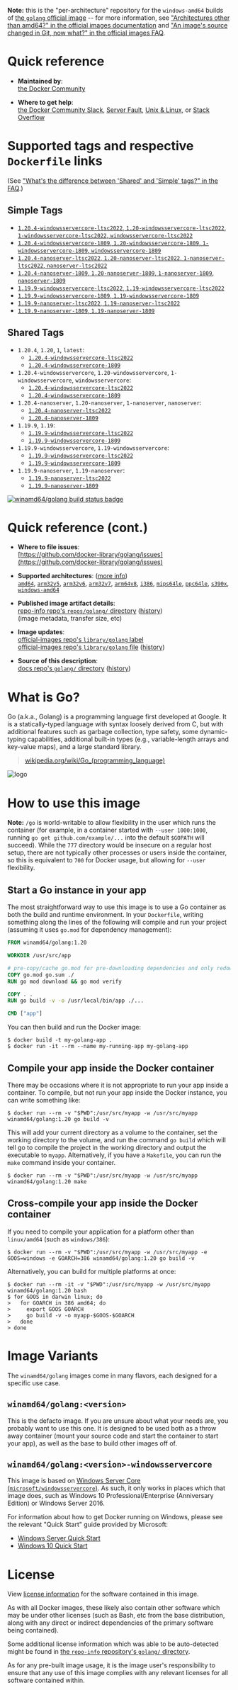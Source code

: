 <!--

********************************************************************************

WARNING:

    DO NOT EDIT "golang/README.md"

    IT IS AUTO-GENERATED

    (from the other files in "golang/" combined with a set of templates)

********************************************************************************

-->

**Note:** this is the "per-architecture" repository for the `windows-amd64` builds of [the `golang` official image](https://hub.docker.com/_/golang) -- for more information, see ["Architectures other than amd64?" in the official images documentation](https://github.com/docker-library/official-images#architectures-other-than-amd64) and ["An image's source changed in Git, now what?" in the official images FAQ](https://github.com/docker-library/faq#an-images-source-changed-in-git-now-what).

# Quick reference

-	**Maintained by**:  
	[the Docker Community](https://github.com/docker-library/golang)

-	**Where to get help**:  
	[the Docker Community Slack](https://dockr.ly/comm-slack), [Server Fault](https://serverfault.com/help/on-topic), [Unix & Linux](https://unix.stackexchange.com/help/on-topic), or [Stack Overflow](https://stackoverflow.com/help/on-topic)

# Supported tags and respective `Dockerfile` links

(See ["What's the difference between 'Shared' and 'Simple' tags?" in the FAQ](https://github.com/docker-library/faq#whats-the-difference-between-shared-and-simple-tags).)

## Simple Tags

-	[`1.20.4-windowsservercore-ltsc2022`, `1.20-windowsservercore-ltsc2022`, `1-windowsservercore-ltsc2022`, `windowsservercore-ltsc2022`](https://github.com/docker-library/golang/blob/5c6fa89055275c8f182ce96af9f5cde8399bdf76/1.20/windows/windowsservercore-ltsc2022/Dockerfile)
-	[`1.20.4-windowsservercore-1809`, `1.20-windowsservercore-1809`, `1-windowsservercore-1809`, `windowsservercore-1809`](https://github.com/docker-library/golang/blob/5c6fa89055275c8f182ce96af9f5cde8399bdf76/1.20/windows/windowsservercore-1809/Dockerfile)
-	[`1.20.4-nanoserver-ltsc2022`, `1.20-nanoserver-ltsc2022`, `1-nanoserver-ltsc2022`, `nanoserver-ltsc2022`](https://github.com/docker-library/golang/blob/5c6fa89055275c8f182ce96af9f5cde8399bdf76/1.20/windows/nanoserver-ltsc2022/Dockerfile)
-	[`1.20.4-nanoserver-1809`, `1.20-nanoserver-1809`, `1-nanoserver-1809`, `nanoserver-1809`](https://github.com/docker-library/golang/blob/5c6fa89055275c8f182ce96af9f5cde8399bdf76/1.20/windows/nanoserver-1809/Dockerfile)
-	[`1.19.9-windowsservercore-ltsc2022`, `1.19-windowsservercore-ltsc2022`](https://github.com/docker-library/golang/blob/94d54011065e97aa42d411b71dde8b2764fc0ac7/1.19/windows/windowsservercore-ltsc2022/Dockerfile)
-	[`1.19.9-windowsservercore-1809`, `1.19-windowsservercore-1809`](https://github.com/docker-library/golang/blob/94d54011065e97aa42d411b71dde8b2764fc0ac7/1.19/windows/windowsservercore-1809/Dockerfile)
-	[`1.19.9-nanoserver-ltsc2022`, `1.19-nanoserver-ltsc2022`](https://github.com/docker-library/golang/blob/94d54011065e97aa42d411b71dde8b2764fc0ac7/1.19/windows/nanoserver-ltsc2022/Dockerfile)
-	[`1.19.9-nanoserver-1809`, `1.19-nanoserver-1809`](https://github.com/docker-library/golang/blob/94d54011065e97aa42d411b71dde8b2764fc0ac7/1.19/windows/nanoserver-1809/Dockerfile)

## Shared Tags

-	`1.20.4`, `1.20`, `1`, `latest`:
	-	[`1.20.4-windowsservercore-ltsc2022`](https://github.com/docker-library/golang/blob/5c6fa89055275c8f182ce96af9f5cde8399bdf76/1.20/windows/windowsservercore-ltsc2022/Dockerfile)
	-	[`1.20.4-windowsservercore-1809`](https://github.com/docker-library/golang/blob/5c6fa89055275c8f182ce96af9f5cde8399bdf76/1.20/windows/windowsservercore-1809/Dockerfile)
-	`1.20.4-windowsservercore`, `1.20-windowsservercore`, `1-windowsservercore`, `windowsservercore`:
	-	[`1.20.4-windowsservercore-ltsc2022`](https://github.com/docker-library/golang/blob/5c6fa89055275c8f182ce96af9f5cde8399bdf76/1.20/windows/windowsservercore-ltsc2022/Dockerfile)
	-	[`1.20.4-windowsservercore-1809`](https://github.com/docker-library/golang/blob/5c6fa89055275c8f182ce96af9f5cde8399bdf76/1.20/windows/windowsservercore-1809/Dockerfile)
-	`1.20.4-nanoserver`, `1.20-nanoserver`, `1-nanoserver`, `nanoserver`:
	-	[`1.20.4-nanoserver-ltsc2022`](https://github.com/docker-library/golang/blob/5c6fa89055275c8f182ce96af9f5cde8399bdf76/1.20/windows/nanoserver-ltsc2022/Dockerfile)
	-	[`1.20.4-nanoserver-1809`](https://github.com/docker-library/golang/blob/5c6fa89055275c8f182ce96af9f5cde8399bdf76/1.20/windows/nanoserver-1809/Dockerfile)
-	`1.19.9`, `1.19`:
	-	[`1.19.9-windowsservercore-ltsc2022`](https://github.com/docker-library/golang/blob/94d54011065e97aa42d411b71dde8b2764fc0ac7/1.19/windows/windowsservercore-ltsc2022/Dockerfile)
	-	[`1.19.9-windowsservercore-1809`](https://github.com/docker-library/golang/blob/94d54011065e97aa42d411b71dde8b2764fc0ac7/1.19/windows/windowsservercore-1809/Dockerfile)
-	`1.19.9-windowsservercore`, `1.19-windowsservercore`:
	-	[`1.19.9-windowsservercore-ltsc2022`](https://github.com/docker-library/golang/blob/94d54011065e97aa42d411b71dde8b2764fc0ac7/1.19/windows/windowsservercore-ltsc2022/Dockerfile)
	-	[`1.19.9-windowsservercore-1809`](https://github.com/docker-library/golang/blob/94d54011065e97aa42d411b71dde8b2764fc0ac7/1.19/windows/windowsservercore-1809/Dockerfile)
-	`1.19.9-nanoserver`, `1.19-nanoserver`:
	-	[`1.19.9-nanoserver-ltsc2022`](https://github.com/docker-library/golang/blob/94d54011065e97aa42d411b71dde8b2764fc0ac7/1.19/windows/nanoserver-ltsc2022/Dockerfile)
	-	[`1.19.9-nanoserver-1809`](https://github.com/docker-library/golang/blob/94d54011065e97aa42d411b71dde8b2764fc0ac7/1.19/windows/nanoserver-1809/Dockerfile)

[![winamd64/golang build status badge](https://img.shields.io/jenkins/s/https/doi-janky.infosiftr.net/job/multiarch/job/windows-amd64/job/golang.svg?label=winamd64/golang%20%20build%20job)](https://doi-janky.infosiftr.net/job/multiarch/job/windows-amd64/job/golang/)

# Quick reference (cont.)

-	**Where to file issues**:  
	[https://github.com/docker-library/golang/issues](https://github.com/docker-library/golang/issues)

-	**Supported architectures**: ([more info](https://github.com/docker-library/official-images#architectures-other-than-amd64))  
	[`amd64`](https://hub.docker.com/r/amd64/golang/), [`arm32v5`](https://hub.docker.com/r/arm32v5/golang/), [`arm32v6`](https://hub.docker.com/r/arm32v6/golang/), [`arm32v7`](https://hub.docker.com/r/arm32v7/golang/), [`arm64v8`](https://hub.docker.com/r/arm64v8/golang/), [`i386`](https://hub.docker.com/r/i386/golang/), [`mips64le`](https://hub.docker.com/r/mips64le/golang/), [`ppc64le`](https://hub.docker.com/r/ppc64le/golang/), [`s390x`](https://hub.docker.com/r/s390x/golang/), [`windows-amd64`](https://hub.docker.com/r/winamd64/golang/)

-	**Published image artifact details**:  
	[repo-info repo's `repos/golang/` directory](https://github.com/docker-library/repo-info/blob/master/repos/golang) ([history](https://github.com/docker-library/repo-info/commits/master/repos/golang))  
	(image metadata, transfer size, etc)

-	**Image updates**:  
	[official-images repo's `library/golang` label](https://github.com/docker-library/official-images/issues?q=label%3Alibrary%2Fgolang)  
	[official-images repo's `library/golang` file](https://github.com/docker-library/official-images/blob/master/library/golang) ([history](https://github.com/docker-library/official-images/commits/master/library/golang))

-	**Source of this description**:  
	[docs repo's `golang/` directory](https://github.com/docker-library/docs/tree/master/golang) ([history](https://github.com/docker-library/docs/commits/master/golang))

# What is Go?

Go (a.k.a., Golang) is a programming language first developed at Google. It is a statically-typed language with syntax loosely derived from C, but with additional features such as garbage collection, type safety, some dynamic-typing capabilities, additional built-in types (e.g., variable-length arrays and key-value maps), and a large standard library.

> [wikipedia.org/wiki/Go_(programming_language)](http://en.wikipedia.org/wiki/Go_%28programming_language%29)

![logo](https://raw.githubusercontent.com/docker-library/docs/01c12653951b2fe592c1f93a13b4e289ada0e3a1/golang/logo.png)

# How to use this image

**Note:** `/go` is world-writable to allow flexibility in the user which runs the container (for example, in a container started with `--user 1000:1000`, running `go get github.com/example/...` into the default `$GOPATH` will succeed). While the `777` directory would be insecure on a regular host setup, there are not typically other processes or users inside the container, so this is equivalent to `700` for Docker usage, but allowing for `--user` flexibility.

## Start a Go instance in your app

The most straightforward way to use this image is to use a Go container as both the build and runtime environment. In your `Dockerfile`, writing something along the lines of the following will compile and run your project (assuming it uses `go.mod` for dependency management):

```dockerfile
FROM winamd64/golang:1.20

WORKDIR /usr/src/app

# pre-copy/cache go.mod for pre-downloading dependencies and only redownloading them in subsequent builds if they change
COPY go.mod go.sum ./
RUN go mod download && go mod verify

COPY . .
RUN go build -v -o /usr/local/bin/app ./...

CMD ["app"]
```

You can then build and run the Docker image:

```console
$ docker build -t my-golang-app .
$ docker run -it --rm --name my-running-app my-golang-app
```

## Compile your app inside the Docker container

There may be occasions where it is not appropriate to run your app inside a container. To compile, but not run your app inside the Docker instance, you can write something like:

```console
$ docker run --rm -v "$PWD":/usr/src/myapp -w /usr/src/myapp winamd64/golang:1.20 go build -v
```

This will add your current directory as a volume to the container, set the working directory to the volume, and run the command `go build` which will tell go to compile the project in the working directory and output the executable to `myapp`. Alternatively, if you have a `Makefile`, you can run the `make` command inside your container.

```console
$ docker run --rm -v "$PWD":/usr/src/myapp -w /usr/src/myapp winamd64/golang:1.20 make
```

## Cross-compile your app inside the Docker container

If you need to compile your application for a platform other than `linux/amd64` (such as `windows/386`):

```console
$ docker run --rm -v "$PWD":/usr/src/myapp -w /usr/src/myapp -e GOOS=windows -e GOARCH=386 winamd64/golang:1.20 go build -v
```

Alternatively, you can build for multiple platforms at once:

```console
$ docker run --rm -it -v "$PWD":/usr/src/myapp -w /usr/src/myapp winamd64/golang:1.20 bash
$ for GOOS in darwin linux; do
>   for GOARCH in 386 amd64; do
>     export GOOS GOARCH
>     go build -v -o myapp-$GOOS-$GOARCH
>   done
> done
```

# Image Variants

The `winamd64/golang` images come in many flavors, each designed for a specific use case.

## `winamd64/golang:<version>`

This is the defacto image. If you are unsure about what your needs are, you probably want to use this one. It is designed to be used both as a throw away container (mount your source code and start the container to start your app), as well as the base to build other images off of.

## `winamd64/golang:<version>-windowsservercore`

This image is based on [Windows Server Core (`microsoft/windowsservercore`)](https://hub.docker.com/r/microsoft/windowsservercore/). As such, it only works in places which that image does, such as Windows 10 Professional/Enterprise (Anniversary Edition) or Windows Server 2016.

For information about how to get Docker running on Windows, please see the relevant "Quick Start" guide provided by Microsoft:

-	[Windows Server Quick Start](https://msdn.microsoft.com/en-us/virtualization/windowscontainers/quick_start/quick_start_windows_server)
-	[Windows 10 Quick Start](https://msdn.microsoft.com/en-us/virtualization/windowscontainers/quick_start/quick_start_windows_10)

# License

View [license information](http://golang.org/LICENSE) for the software contained in this image.

As with all Docker images, these likely also contain other software which may be under other licenses (such as Bash, etc from the base distribution, along with any direct or indirect dependencies of the primary software being contained).

Some additional license information which was able to be auto-detected might be found in [the `repo-info` repository's `golang/` directory](https://github.com/docker-library/repo-info/tree/master/repos/golang).

As for any pre-built image usage, it is the image user's responsibility to ensure that any use of this image complies with any relevant licenses for all software contained within.
